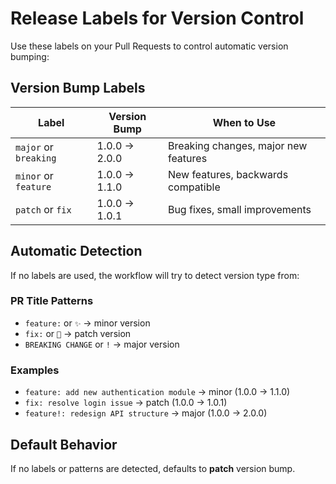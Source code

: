 # Release Labels for Version Control

Use these labels on your Pull Requests to control automatic version bumping:

## Version Bump Labels

| Label                 | Version Bump  | When to Use                          |
| --------------------- | ------------- | ------------------------------------ |
| `major` or `breaking` | 1.0.0 → 2.0.0 | Breaking changes, major new features |
| `minor` or `feature`  | 1.0.0 → 1.1.0 | New features, backwards compatible   |
| `patch` or `fix`      | 1.0.0 → 1.0.1 | Bug fixes, small improvements        |

## Automatic Detection

If no labels are used, the workflow will try to detect version type from:

### PR Title Patterns

- `feature:` or `✨` → minor version
- `fix:` or `🐛` → patch version
- `BREAKING CHANGE` or `!` → major version

### Examples

- `feature: add new authentication module` → minor (1.0.0 → 1.1.0)
- `fix: resolve login issue` → patch (1.0.0 → 1.0.1)
- `feature!: redesign API structure` → major (1.0.0 → 2.0.0)

## Default Behavior

If no labels or patterns are detected, defaults to **patch** version bump.
